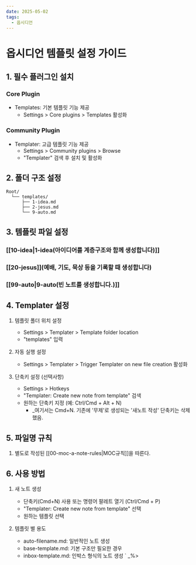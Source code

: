 ```yaml
---
date: 2025-05-02
tags:
  - 옵시디언
---
```


# 옵시디언 템플릿 설정 가이드

## 1. 필수 플러그인 설치
### Core Plugin
- Templates: 기본 템플릿 기능 제공
  - Settings > Core plugins > Templates 활성화

### Community Plugin
- Templater: 고급 템플릿 기능 제공
  - Settings > Community plugins > Browse
  - "Templater" 검색 후 설치 및 활성화

## 2. 폴더 구조 설정
```
Root/
  └── templates/
      ├── 1-idea.md
      ├── 2-jesus.md
      └── 9-auto.md
```

## 3. 템플릿 파일 설정

### [[10-idea|1-idea(아이디어를 계층구조와 함께 생성합니다)]]
### [[20-jesus]](예배, 기도, 묵상 등을 기록할 때 생성합니다)
### [[99-auto|9-auto(빈 노트를 생성합니다.)]]


## 4. Templater 설정
1. 템플릿 폴더 위치 설정
   - Settings > Templater > Template folder location
   - "templates" 입력

2. 자동 실행 설정
   - Settings > Templater > Trigger Templater on new file creation 활성화

3. 단축키 설정 (선택사항)
   - Settings > Hotkeys
   - "Templater: Create new note from template" 검색
   - 원하는 단축키 지정 (예: Ctrl/Cmd + Alt + N)
	   - _여기서는 Cmd+N. 기존에 '무제'로 생성되는 '새노트 작성' 단축키는 삭제 했음.

## 5. 파일명 규칙
1. 별도로 작성된 [[00-moc-a-note-rules|MOC규칙]]을 따른다.
## 6. 사용 방법
1. 새 노트 생성
   - 단축키(Cmd+N) 사용 또는 명령어 팔레트 열기 (Ctrl/Cmd + P)
   - "Templater: Create new note from template" 선택
   - 원하는 템플릿 선택

2. 템플릿 별 용도
   - auto-filename.md: 일반적인 노트 생성
   - base-template.md: 기본 구조만 필요한 경우
   - inbox-template.md: 인박스 형식의 노트 생성
`
_%>
